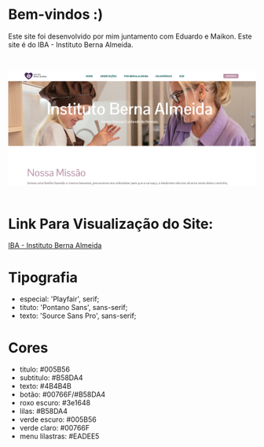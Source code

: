 # Bem-vindos :)

Este site foi desenvolvido por mim juntamento com Eduardo e Maikon.
Este site é do IBA - Instituto Berna Almeida.

<br/>

![Presentation](https://github.com/IsadoraVanderlan/site-IBA/blob/main/img/apresenta%C3%A7%C3%A3o-iba.png)
<br/><br/>

# Link Para Visualização do Site:

<a href="https://institutobernalmeida.com.br/">IBA - Instituto Berna Almeida
</a>
<br/>

# Tipografia
- especial: 'Playfair', serif;
- tituto: 'Pontano Sans', sans-serif;
- texto: 'Source Sans Pro', sans-serif;

# Cores
- titulo: #005B56 
- subtitulo: #B58DA4
- texto: #4B4B4B
- botão: #00766F/#B58DA4
- roxo escuro: #3e1648 
- lilas: #B58DA4 
- verde escuro: #005B56 
- verde claro: #00766F
- menu lilastras: #EADEE5
